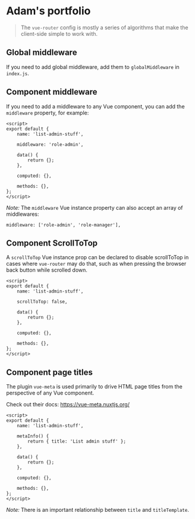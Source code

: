 # Adam's portfolio

> The `vue-router` config is mostly a series of algorithms that make the client-side simple to work with.

## Global middleware

If you need to add global middleware, add them to `globalMiddleware` in `index.js`.

## Component middleware

If you need to add a middleware to any Vue component, you can add the `middleware` property, for example:

``` vue
<script>
export default {
    name: 'list-admin-stuff',

    middleware: 'role-admin',

    data() {
        return {};
    },

    computed: {},

    methods: {},
};
</script>
```

*Note:* The `middleware` Vue instance property can also accept an array of middlewares:

```vue
middleware: ['role-admin', 'role-manager'],
```

## Component ScrollToTop

A `scrollToTop` Vue instance prop can be declared to disable scrollToTop in cases where `vue-router` may
do that, such as when pressing the browser back button while scrolled down.

``` vue
<script>
export default {
    name: 'list-admin-stuff',

    scrollToTop: false,

    data() {
        return {};
    },

    computed: {},

    methods: {},
};
</script>
```

## Component page titles

The plugin `vue-meta` is used primarily to drive HTML page titles from the perspective of any Vue component.

Check out their docs: https://vue-meta.nuxtjs.org/

``` vue
<script>
export default {
    name: 'list-admin-stuff',

    metaInfo() {
        return { title: 'List admin stuff' };
    },

    data() {
        return {};
    },

    computed: {},

    methods: {},
};
</script>
```

*Note:* There is an important relationship between `title` and `titleTemplate`.

